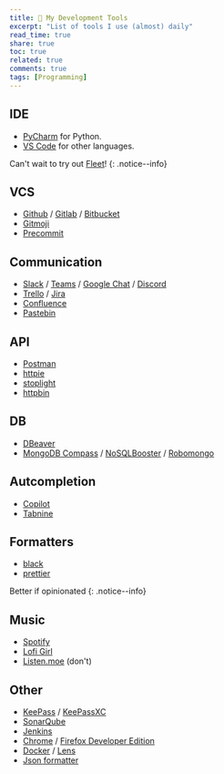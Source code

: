 ```yaml
---
title: 🔨 My Development Tools
excerpt: "List of tools I use (almost) daily"
read_time: true
share: true
toc: true
related: true
comments: true
tags: [Programming]
---
```


## IDE

- [PyCharm](https://www.jetbrains.com/pycharm/) for Python.
- [VS Code](https://code.visualstudio.com/) for other languages.

Can't wait to try out [Fleet](https://www.jetbrains.com/fleet/)!
{: .notice--info}

## VCS

- [Github](https://www.github.com/) / [Gitlab](https://gitlab.com/) / [Bitbucket](https://bitbucket.org/)
- [Gitmoji](https://gitmoji.dev/)
- [Precommit](https://pre-commit.com/)

## Communication

- [Slack](https://slack.com/) / [Teams](https://teams.microsoft.com/) / [Google Chat](https://chat.google.com/) / [Discord](https://discord.com/)
- [Trello](https://trello.com/) / [Jira](https://jira.com/)
- [Confluence](https://www.atlassian.com/software/confluence/)
- [Pastebin](https://pastebin.com/)

## API

- [Postman](https://www.getpostman.com/)
- [httpie](https://httpie.org/)
- [stoplight](https://stoplight.io/studio)
- [httpbin](https://httpbin.org/)

## DB

- [DBeaver](https://dbeaver.io/)
- [MongoDB Compass](https://www.mongodb.com/products/compass) / [NoSQLBooster](https://www.nosqlbooster.com/) / [Robomongo](https://robomongo.org/)

## Autcompletion

- [Copilot](https://copilot.github.com/)
- [Tabnine](https://tabnine.com/)

## Formatters

- [black](https://black.readthedocs.io/en/stable/index.html)
- [prettier](https://prettier.io/)

Better if opinionated
{: .notice--info}

## Music

- [Spotify](https://www.spotify.com/)
- [Lofi Girl](https://www.youtube.com/channel/UCSJ4gkVC6NrvII8umztf0Ow)
- [Listen.moe](https://listen.moe/) (don't)

## Other

- [KeePass](https://keepass.info/) / [KeePassXC](https://keepassxc.org/)
- [SonarQube](https://www.sonarqube.org)
- [Jenkins](https://jenkins.io/)
- [Chrome](https://www.google.com/chrome/) / [Firefox Developer Edition](https://www.mozilla.org/en-US/firefox/developer/)
- [Docker](https://www.docker.com/) / [Lens](https://k8slens.dev/)
- [Json formatter](https://jsonformatter.curiousconcept.com/)
